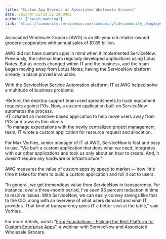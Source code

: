 ```yaml
---
title: "Custom App Express at Associated Wholesale Grocers"
date: 2013-07-22T23:52:24.000Z
authors: ["sarah.manning"]
link: "https://community.servicenow.com/community?id=community_blog&sys_id=758d6669dbd0dbc01dcaf3231f9619d1"
---
```

<p>Associated Wholesale Grocers (AWG) is an 86-year old retailer-owned grocery cooperative with annual sales of $7.85 billion.<br /><br />AWG did not have custom apps in mind when it implemented ServiceNow. Previously, the internal team regularly developed applications using Lotus Notes. But as needs changed within IT and the business, and the team began moving away from Lotus Notes, having the ServiceNow platform already in place proved invaluable. <br /><br />With the ServiceNow Service Automation platform, IT at AWG helped solve a multitude of business problems:<br /><br />-Before, the desktop support team used spreadsheets to track equipment requests against POs. Now, a custom application built on ServiceNow automates the process.<br />-IT created an incentive-based application to help move users away from PCs and towards thin clients.<br />-To manage expectations with the newly centralized project management team, IT wrote a custom application for resource request and allocation.<br /><br />For Max Vorhies, senior manager of IT at AWG, ServiceNow is fast and easy to use. "We built a custom application that does what we need, integrates with our other applications and took us only about an hour to create. And, it doesn't require any hardware or infrastructure."<br /><br />AWG measures the value of custom apps by speed to market — how little time it takes for them to build a custom application and roll it out to users.<br /><br />"In general, we get tremendous value from ServiceNow in transparency. For instance, over a three-month period, I've seen 96 percent reduction in time to resolve issues. With ServiceNow, we can easily convey savings like that to the CIO, along with an overview of what users demand and what IT provides. That kind of transparency gives IT a better seat at the table," said Vorhies.<br /><br />For more details, watch "<a title="w.servicenow.com/knowledge.do?sysparm_document_key=kb_knowledge,032b0b9e87044580a098183a2d434d03" href="http://www.servicenow.com/knowledge.do?sysparm_document_key=kb_knowledge,032b0b9e87044580a098183a2d434d03">Firm Foundations - Picking the Best Platform for Custom Enterprise Apps</a>", a webinar with ServiceNow and Associated Wholesale Grocers.</p>